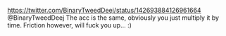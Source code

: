 https://twitter.com/BinaryTweedDeej/status/142693884126961664 @BinaryTweedDeej The acc is the same, obviously you just multiply it by time. Friction however, will fuck you up... :)